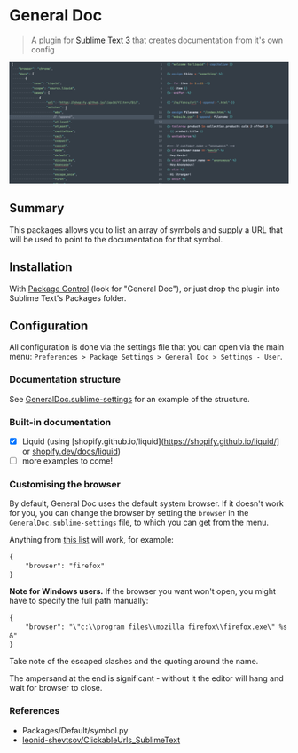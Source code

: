 # General Doc

> A plugin for [Sublime Text 3](http://sublimetext.com) that creates documentation from it's own config

![demo](demo.gif)

## Summary

This packages allows you to list an array of symbols and supply a URL that will be used to point to the documentation for that symbol.

## Installation

With [Package Control](http://wbond.net/sublime_packages/package_control) (look for "General Doc"), or just drop the plugin into Sublime Text's Packages folder.

## Configuration

All configuration is done via the settings file that you can open via the main menu: `Preferences > Package Settings > General Doc > Settings - User`.

### Documentation structure

See [GeneralDoc.sublime-settings](GeneralDoc.sublime-settings) for an example of the structure.

### Built-in documentation

- [x] Liquid (using [shopify.github.io/liquid](https://shopify.github.io/liquid/] or [shopify.dev/docs/liquid](https://shopify.dev/docs/liquid))
- [ ] more examples to come!

### Customising the browser

By default, General Doc uses the default system browser. If it doesn't work for you, you can change the browser by setting the `browser` in the `GeneralDoc.sublime-settings`
file, to which you can get from the menu.

Anything from [this list](https://docs.python.org/2/library/webbrowser.html#webbrowser.register) will work, for example:

    {
        "browser": "firefox"
    }

**Note for Windows users.** If the browser you want won't open, you might have to specify the full path manually:

    {
        "browser": "\"c:\\program files\\mozilla firefox\\firefox.exe\" %s &"
    }

Take note of the escaped slashes and the quoting around the name.

The ampersand at the end is significant - without it the editor will hang and wait for browser to close.

### References

- Packages/Default/symbol.py
- [leonid-shevtsov/ClickableUrls_SublimeText](https://github.com/leonid-shevtsov/ClickableUrls_SublimeText)
